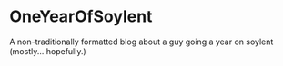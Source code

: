 # OneYearOfSoylent
A non-traditionally formatted blog about a guy going a year on soylent (mostly... hopefully.)
